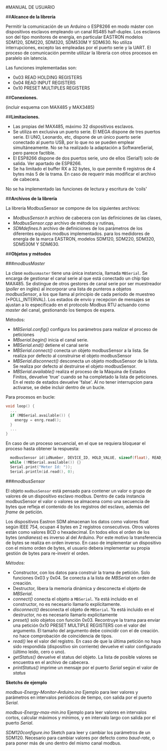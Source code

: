 #MANUAL DE USUARIO

##**Alcance de la librería**

Permitir la comunicación de un Arduino o ESP8266 en modo máster con dispositivos esclavos empleando un canal RS485 half-duplex.
Los esclavos son del tipo monitores de energía, en particular EASTRON modelos SDM120, SDM220, SDM320, SDM530M Y SDM630.
No utiliza interrupciones, excepto las empleadas por el puerto serie y la UART. El proceso de comunicación permite utilizar la librería
con otros procesos en paralelo sin latencia.

Las funciones implementadas son:
 - 0x03 READ HOLDING REGISTERS
 - 0x04 READ INPUT REGISTERS
 - 0x10 PRESET MULTIPLES REGISTERS

##**Conexiones.**

(incluir esquema con MAX485 y MAX3485)

##**Limitaciones.**
- Las propias del MAX485, máximo 32 dispositivos esclavos.
- Se utiliza en exclusiva un puerto serie. El MEGA dispone de tres puertos serie. 
El UNO, Leonardo, etc, dispone de un único puerto serie conectado al puerto USB, por lo que no se pueden emplear simultáneamente. 
No se ha realizado la adaptación a SoftwareSerial, pero parece factible. 
- El ESP8266 dispone de dos puertos serie, uno de ellos (Serial1) solo de salida. Ver apartado de ESP8266.
- Se ha limitado el buffer RX a 32 bytes, lo que permite 6 registros de 4 bytes más 5 de la trama. En caso de requerir más modificar el archivo de cabecera.

No se ha implementado las funciones de lectura y escritura de 'coils'

##**Archivos de la librería**

La librería ModbusSensor se compone de los siguientes archivos:
- *ModbusSensor.h* archivo de cabecera con las definiciones de las clases,
- *ModbusSensor.cpp* archivo de métodos y rutinas,
- *SDMdefines.h* archivo de definiciones de los parámetros de los diferentes equipos modbus implementados. para los medidores de energía de la marca EASTRON, modelos SDM120, SDM220, SDM320, SDM530M Y SDM630.

##**Objetos y métodos**

###*modbusMaster*

La clase ``modbusmaster`` tiene una única instancia, llamada ``MBSerial``. Se encarga de gestionar el canal serie al que está conectado un chip tipo MAX485.
Se distingue de otros gestores de canal serie por ser muestreador (*poller* en inglés) al incorporar una lista de punteros a objetos *modbusSensor*, 
a los que llama al principio de cada periodo de muestreo (*POLL_INTERVAL). Los estados de envío  y recepcion de mensajes se ajustan a lo especificado en el protocolo Modbus RTU actuando como *master* del canal, 
gestionando los tiempos de espera.

Métodos:

* *MBSerial.config()* configura los parámetros para realizar el proceso de peticiones
* *MBserial.begin()* inicia el canal serie.
* *MBSerial.end()* detiene el canal serie
* *MBSerial.connect()* conecta un objeto modbusSensor a la lista. Se realiza por defecto al construirse el objeto modbusSensor
* *MBSerial.disconnect()* desconecta un objeto modbusSensor de la lista. Se realiza por defecto al destruirse el objeto modbusSensor.
* *MBSerial.available()* realiza el proceso de la Máquina de Estados Finitos, devuelve 'true' cuando se ha completado la lista de peticiones.
En el resto de estados devuelve 'false'. Al no tener interrupcion para activarse, se debe incluir dentro de un bucle.

Para procesos en bucle:
```c++
void loop() {
  ...
  if (MBSerial.available()) {
    energy = enrg.read();
  }
  ...
}
```
En caso de un proceso secuencial, en el que se requiera bloquear el proceso hasta obtener la respuesta:
```c++
  modbusSensor id(idNumber, DEVICE_ID, HOLD_VALUE, sizeof(float), READ_HOLDING_REGISTERS);
  while (!MBSerial.available()) {}
  Serial.print("Meter Id: ")); 
  Serial.println(id.read(), 0);
```

###*modbusSensor*

El objeto ``modbusSensor`` está pensado para contener un valor o grupo de valores de un dispositivo esclavo modbus. 
Dentro de cada instancia modbusSensor el valor o valores se almacena como una secuencia de bytes que refleja el contenido de los registros del esclavo, además del *frame* de petición.

Los dispositivos Eastron SDM almacenan los datos como valores float según IEEE 754, ocupan 4 bytes en 2 registros consecutivos. 
Otros valores están como valores BCD o hexadecimal. En todos ellos el orden de los bytes (*endianess*) es inverso al del Arduino. 
Por este motivo la transferencia de bytes se realiza en orden inverso. En caso de implementar un dispositivo con el mismo orden de bytes,
el usuario debera implementar su propia gestión de bytes para re-inverir el orden.

*Métodos:*

- Constructor, con los datos para construir la trama de petición. Solo funciones 0x03 y 0x04. Se conecta a la lista de *MBSerial* en orden de creación.
- Destructor, libera la memoria dinámica y desconecta el objeto de *MBSerial*.
- *connect()* conecta el objeto a ``MBSerial``. Ya está incluido en el constructor, no es necesario llamarlo explícitamente.
- *disconnect()* desconecta el objeto de ``MBSerial``. Ya está incluido en el destructor, no es necesario llamarlo explícitamente
- *preset()* solo objetos con función 0x03. Recontruye la trama para enviar una petición 0x10 PRESET MULTIPLE REGISTERS con el valor del argumento. 
El tamaño del argumento debe coincidir con el de creación. no hace comprobación de coincidencia de tipos.
- *read()* lee el valor del registro. En caso de que la última petición no haya sido respondida (dispositivo sin corriente) devuelve el valor configurado (último leido, cero o uno). 
- *getStatus()* devuelve el status del objeto. La lista de posible valores se encuentra en el archivo de cabecera.
- *printStatus()* imprime un mensaje por el puerto *Serial* según el valor de *status*

**Sketchs de ejemplo**

*modbus-Energy-Monitor-Arduino.ino* Ejemplo para leer valores y parámetros en intervalos periódicos de tiempo, con salida por el puerto *Serial*.

*modbus-Energy-max-min.ino* Ejemplo para leer valores en intervalos cortos, calcular máximos y mínimos, y en intervalo largo con salida por el puerto *Serial*.

*SDM120configure.ino* Sketch para leer y cambiar los parámetros de un SDM120. Necesario para cambiar valores por defecto como *baud-rate*, o para poner más de uno dentro del mismo canal modbus.

